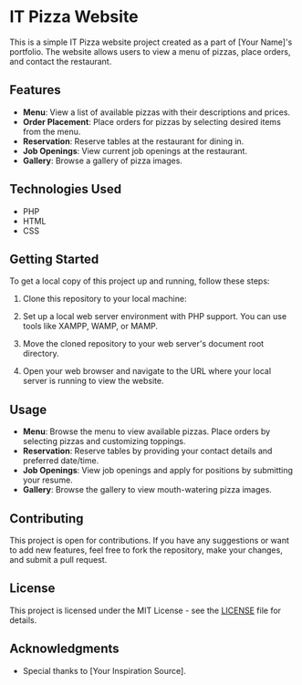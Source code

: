 # IT Pizza Website

This is a simple IT Pizza website project created as a part of [Your Name]'s portfolio. The website allows users to view a menu of pizzas, place orders, and contact the restaurant.

## Features

- **Menu**: View a list of available pizzas with their descriptions and prices.
- **Order Placement**: Place orders for pizzas by selecting desired items from the menu.
- **Reservation**: Reserve tables at the restaurant for dining in.
- **Job Openings**: View current job openings at the restaurant.
- **Gallery**: Browse a gallery of pizza images.

## Technologies Used

- PHP
- HTML
- CSS

## Getting Started

To get a local copy of this project up and running, follow these steps:

1. Clone this repository to your local machine:

3. Set up a local web server environment with PHP support. You can use tools like XAMPP, WAMP, or MAMP.

4. Move the cloned repository to your web server's document root directory.

5. Open your web browser and navigate to the URL where your local server is running to view the website.

## Usage

- **Menu**: Browse the menu to view available pizzas. Place orders by selecting pizzas and customizing toppings.
- **Reservation**: Reserve tables by providing your contact details and preferred date/time.
- **Job Openings**: View job openings and apply for positions by submitting your resume.
- **Gallery**: Browse the gallery to view mouth-watering pizza images.

## Contributing

This project is open for contributions. If you have any suggestions or want to add new features, feel free to fork the repository, make your changes, and submit a pull request.

## License

This project is licensed under the MIT License - see the [LICENSE](LICENSE) file for details.

## Acknowledgments

- Special thanks to [Your Inspiration Source].
